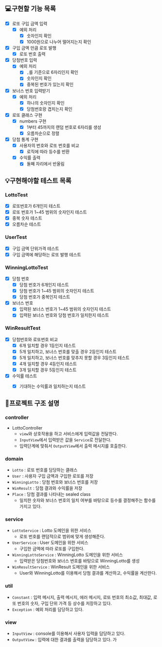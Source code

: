 ## 💻구현할 기능 목록
- [x] 로또 구입 금액 입력 
  - [x] 예외 처리
    - [x] 숫자인지 확인
    - [x] 1000원으로 나누어 떨어지는지 확인
- [x] 구입 금액 만큼 로또 발행
  - [x] 로또 번호 출력
- [x] 당첨번호 입력
  - [x] 예외 처리
    - [x] `,`를 기준으로 6자리인지 확인
    - [x] 숫자인지 확인
    - [x] 중복된 번호가 있는지 확인
- [x] 보너스 번호 입력받기
  - [x] 예외 처리
    - [x] 하나의 숫자인지 확인
    - [x] 당첨번호랑 겹치는지 확인
- [x] 로또 클래스 구현
  - [x] numbers 구현
      - [x] 1부터 45까지의 랜덤 번호로 6자리를 생성
      - [x] 오름차순으로 정렬
- [x] 당첨 통계 구현
  - [x] 사용자의 번호와 로또 번호를 비교
    - [x] 로직에 따라 등수를 반환
  - [x] 수익률 출력
    - [x] 둘째 자리에서 반올림

## 💡구현해야할 테스트 목록
### LottoTest
- [x] 로또번호가 6개인지 테스트
- [x] 로또 번호가 1~45 범위의 숫자인지 테스트
- [x] 중복 숫자 테스트
- [x] 오름차순 테스트
### UserTest
- [x] 구입 금액 단위가격 테스트
- [x] 구입 금액에 해당하는 로또 발행 테스트
### WinningLottoTest
- [x] 당첨 번호 
  - [x] 당첨 번호가 6개인지 테스트
  - [x] 당첨 번호가 1~45 범위의 숫자인지 테스트
  - [x] 당첨 번호가 중복인지 테스트
- [x] 보너스 번호
  - [x] 입력된 보너스 번호가 1~45 범위의 숫자인지 테스트
  - [x] 입력된 보너스 번호와 당첨 번호가 일치한지 테스트
### WinResultTest
- [x] 당첨번호와 로또번호 비교 
  - [x] 6개 일치할 경우 1등인지 테스트
  - [x] 5개 일치하고, 보너스 번호를 맞출 경우 2등인지 테스트
  - [x] 5개 일치하고, 보너스 번호를 맞추지 못할 경우 3등인지 테스트
  - [x] 4개 일치할 경우 4등인지 테스트
  - [x] 3개 일치할 경우 5등인지 테스트
- [x] 수익률 테스트 
  - [x] 기대하는 수익률과 일치하는지 테스트


## 🤖프로젝트 구조 설명
### controller
-  LottoController
   -  `view`와 상호작용을 하고 서비스에게 입력값을 전달한다. 
   - `InputView`에서 입력받은 값을 `Service`로 전달한다. 
   -  입력단계에 맞춰서 `OutputView`에서 출력 메시지를 호출한다.
### domain
- `Lotto` : 로또 번호를 담당하는 클래스
- `User` : 사용자 구입 금액과 구입한 로또를 저장
- `WinningLotto` : 당첨 번호와 보너스 번호를 저장
- `WinResult` : 당첨 결과와 수익률을 저장
- `Place` : 당첨 결과를 나타내는 sealed class
  - 일치한 숫자와 보너스 번호의 일치 여부를 바탕으로 등수를 결정해주는 함수를 가지고 있다.
### service
- `LottoService` : Lotto 도메인을 위한 서비스
  - 로또 번호를 랜덤적으로 범위에 맞게 생성해준다.
- `UserService` : User 도메인을 위한 서비스
  - 구입한 금액에 따라 로또를 구입한다.
- `WinningLottoService` : WinningLotto 도메인을 위한 서비스
  - 입력받은 당첨번호와 보너스 번호를 바탕으로 WinningLotto를 생성
- `WinResultService` : WinResult 도메인을 위한 서비스
  - User와 WinningLotto를 이용해서 당첨 결과를 계산하고, 수익률을 계산한다.
### util
- `Constant` : 입력 메시지, 출력 메시지, 에러 메시지, 로또 번호의 최소값, 최대값, 로또 번호의 숫자, 구입 단위 가격 등 상수를 저장하고 있다.
- `Exception` : 예외 처리를 담당하고 있다.
### view
- `InputView` : console를 이용해서 사용자 입력을 담당하고 있다.
- `OutputView` : 입력에 대한 결과를 출력을 담당하고 있다.
가




